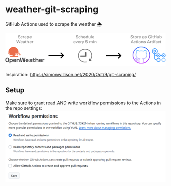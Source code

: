 # weather-git-scraping

GitHub Actions used to scrape the weather️ 🌦️

![workflow.png](img/workflow.png)

Inspiration: https://simonwillison.net/2020/Oct/9/git-scraping/

## Setup

Make sure to grant read AND write workflow permissions to the Actions in the repo settings:
![alt text](img/actions-permissions.png)